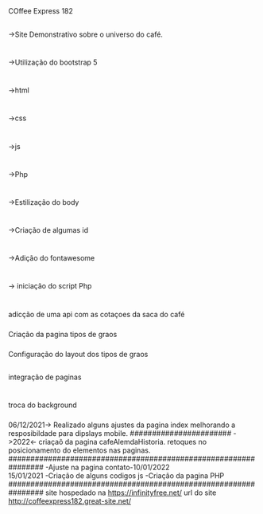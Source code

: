 ##
COffee Express 182
## 

->Site Demonstrativo sobre o universo do café.
#
->Utilização do bootstrap 5
#
->html
#
->css
#
->js
#
->Php
#
->Estilização do body
#
->Criação de algumas id
#
->Adição do fontawesome
#
-> iniciação do script Php
# #
adicção de uma api com as cotaçoes da saca do café
###
Criação da pagina tipos de graos
###
Configuração do layout dos tipos de graos
##
integração de paginas 
#
troca do background
###
06/12/2021-> Realizado alguns ajustes da pagina index melhorando a resposibildade para dipslays mobile.
#*#*#*#*#*#*#*#*##*#*#*#*#*#*#*#*#*#*#*#*#*#*
->2022<-
criaçaõ da pagina cafeAlemdaHistoria.
retoques no posicionamento do elementos nas paginas.
################################################################
-Ajuste na pagina contato-10/01/2022<br>
15/01/2021
-Criação de alguns codigos js
-Criação da pagina PHP
################################################################
site hospedado na https://infinityfree.net/
url do site  http://coffeexpress182.great-site.net/